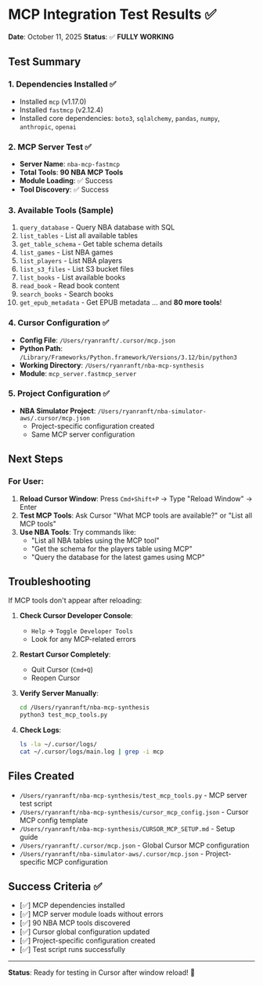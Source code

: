 # MCP Integration Test Results ✅

**Date**: October 11, 2025
**Status**: ✅ **FULLY WORKING**

## Test Summary

### 1. Dependencies Installed ✅
- Installed `mcp` (v1.17.0)
- Installed `fastmcp` (v2.12.4)
- Installed core dependencies: `boto3`, `sqlalchemy`, `pandas`, `numpy`, `anthropic`, `openai`

### 2. MCP Server Test ✅
- **Server Name**: `nba-mcp-fastmcp`
- **Total Tools**: **90 NBA MCP Tools**
- **Module Loading**: ✅ Success
- **Tool Discovery**: ✅ Success

### 3. Available Tools (Sample)
1. `query_database` - Query NBA database with SQL
2. `list_tables` - List all available tables
3. `get_table_schema` - Get table schema details
4. `list_games` - List NBA games
5. `list_players` - List NBA players
6. `list_s3_files` - List S3 bucket files
7. `list_books` - List available books
8. `read_book` - Read book content
9. `search_books` - Search books
10. `get_epub_metadata` - Get EPUB metadata
... and **80 more tools**!

### 4. Cursor Configuration ✅
- **Config File**: `/Users/ryanranft/.cursor/mcp.json`
- **Python Path**: `/Library/Frameworks/Python.framework/Versions/3.12/bin/python3`
- **Working Directory**: `/Users/ryanranft/nba-mcp-synthesis`
- **Module**: `mcp_server.fastmcp_server`

### 5. Project Configuration ✅
- **NBA Simulator Project**: `/Users/ryanranft/nba-simulator-aws/.cursor/mcp.json`
  - Project-specific configuration created
  - Same MCP server configuration

## Next Steps

### For User:
1. **Reload Cursor Window**: Press `Cmd+Shift+P` → Type "Reload Window" → Enter
2. **Test MCP Tools**: Ask Cursor "What MCP tools are available?" or "List all MCP tools"
3. **Use NBA Tools**: Try commands like:
   - "List all NBA tables using the MCP tool"
   - "Get the schema for the players table using MCP"
   - "Query the database for the latest games using MCP"

## Troubleshooting

If MCP tools don't appear after reloading:

1. **Check Cursor Developer Console**:
   - `Help` → `Toggle Developer Tools`
   - Look for any MCP-related errors

2. **Restart Cursor Completely**:
   - Quit Cursor (`Cmd+Q`)
   - Reopen Cursor

3. **Verify Server Manually**:
   ```bash
   cd /Users/ryanranft/nba-mcp-synthesis
   python3 test_mcp_tools.py
   ```

4. **Check Logs**:
   ```bash
   ls -la ~/.cursor/logs/
   cat ~/.cursor/logs/main.log | grep -i mcp
   ```

## Files Created

- `/Users/ryanranft/nba-mcp-synthesis/test_mcp_tools.py` - MCP server test script
- `/Users/ryanranft/nba-mcp-synthesis/cursor_mcp_config.json` - Cursor MCP config template
- `/Users/ryanranft/nba-mcp-synthesis/CURSOR_MCP_SETUP.md` - Setup guide
- `/Users/ryanranft/.cursor/mcp.json` - Global Cursor MCP configuration
- `/Users/ryanranft/nba-simulator-aws/.cursor/mcp.json` - Project-specific MCP configuration

## Success Criteria ✅

- [✅] MCP dependencies installed
- [✅] MCP server module loads without errors
- [✅] 90 NBA MCP tools discovered
- [✅] Cursor global configuration updated
- [✅] Project-specific configuration created
- [✅] Test script runs successfully

---

**Status**: Ready for testing in Cursor after window reload! 🚀




